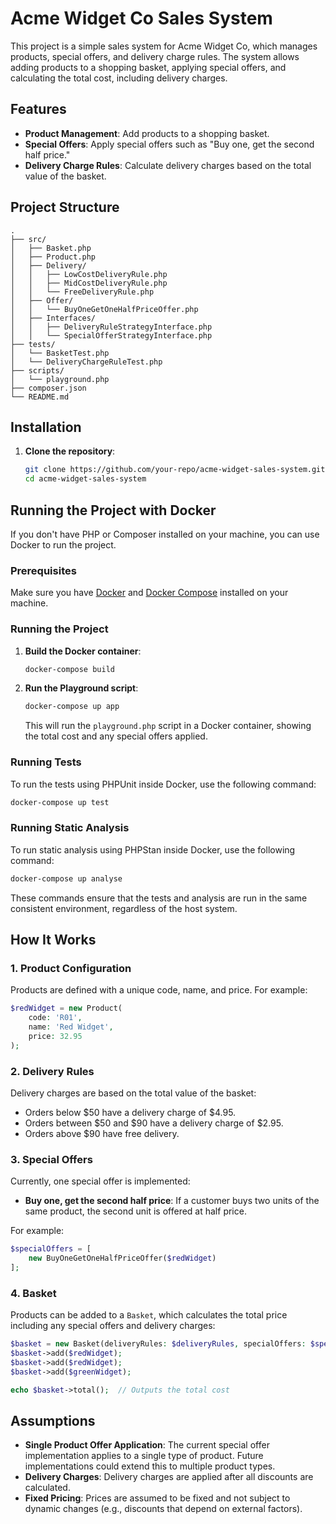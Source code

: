 # Acme Widget Co Sales System

This project is a simple sales system for Acme Widget Co, which manages products, special offers, and delivery charge rules. The system allows adding products to a shopping basket, applying special offers, and calculating the total cost, including delivery charges.

## Features

- **Product Management**: Add products to a shopping basket.
- **Special Offers**: Apply special offers such as "Buy one, get the second half price."
- **Delivery Charge Rules**: Calculate delivery charges based on the total value of the basket.

## Project Structure

```plaintext
.
├── src/
│   ├── Basket.php
│   ├── Product.php
│   ├── Delivery/
│   │   ├── LowCostDeliveryRule.php
│   │   ├── MidCostDeliveryRule.php
│   │   └── FreeDeliveryRule.php
│   ├── Offer/
│   │   └── BuyOneGetOneHalfPriceOffer.php
│   ├── Interfaces/
│   │   ├── DeliveryRuleStrategyInterface.php
│   │   └── SpecialOfferStrategyInterface.php
├── tests/
│   └── BasketTest.php
│   └── DeliveryChargeRuleTest.php
├── scripts/
│   └── playground.php
├── composer.json
└── README.md
```

## Installation

1. **Clone the repository**:

   ```bash
   git clone https://github.com/your-repo/acme-widget-sales-system.git
   cd acme-widget-sales-system
   ```

## Running the Project with Docker

If you don't have PHP or Composer installed on your machine, you can use Docker to run the project.

### Prerequisites

Make sure you have [Docker](https://www.docker.com/) and [Docker Compose](https://docs.docker.com/compose/install/) installed on your machine.

### Running the Project

1. **Build the Docker container**:

   ```bash
   docker-compose build
   ```

2. **Run the Playground script**:

   ```bash
   docker-compose up app
   ```

   This will run the `playground.php` script in a Docker container, showing the total cost and any special offers applied.

### Running Tests

To run the tests using PHPUnit inside Docker, use the following command:

```bash
docker-compose up test
```

### Running Static Analysis

To run static analysis using PHPStan inside Docker, use the following command:

```bash
docker-compose up analyse
```

These commands ensure that the tests and analysis are run in the same consistent environment, regardless of the host system.

## How It Works

### 1. Product Configuration

Products are defined with a unique code, name, and price. For example:

```php
$redWidget = new Product(
    code: 'R01',
    name: 'Red Widget',
    price: 32.95
);
```

### 2. Delivery Rules

Delivery charges are based on the total value of the basket:

- Orders below $50 have a delivery charge of $4.95.
- Orders between $50 and $90 have a delivery charge of $2.95.
- Orders above $90 have free delivery.

### 3. Special Offers

Currently, one special offer is implemented:

- **Buy one, get the second half price**: If a customer buys two units of the same product, the second unit is offered at half price.

For example:

```php
$specialOffers = [
    new BuyOneGetOneHalfPriceOffer($redWidget)
];
```

### 4. Basket

Products can be added to a `Basket`, which calculates the total price including any special offers and delivery charges:

```php
$basket = new Basket(deliveryRules: $deliveryRules, specialOffers: $specialOffers);
$basket->add($redWidget);
$basket->add($redWidget);
$basket->add($greenWidget);

echo $basket->total();  // Outputs the total cost
```

## Assumptions

- **Single Product Offer Application**: The current special offer implementation applies to a single type of product. Future implementations could extend this to multiple product types.
- **Delivery Charges**: Delivery charges are applied after all discounts are calculated.
- **Fixed Pricing**: Prices are assumed to be fixed and not subject to dynamic changes (e.g., discounts that depend on external factors).
